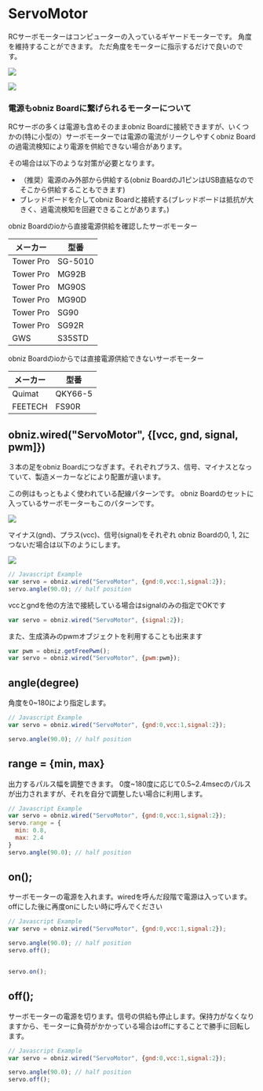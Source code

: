 # ServoMotor
RCサーボモーターはコンピューターの入っているギヤードモーターです。
角度を維持することができます。
ただ角度をモーターに指示するだけで良いのです。

![](image.jpg)

![](servomotor.gif)

### 電源もobniz Boardに繋げられるモーターについて

RCサーボの多くは電源も含めそのままobniz Boardに接続できますが、いくつかの(特に小型の）サーボモーターでは電源の電流がリークしやすくobniz Boardの過電流検知により電源を供給できない場合があります。

その場合は以下のような対策が必要となります。

- （推奨）電源のみ外部から供給する(obniz BoardのJ1ピンはUSB直結なのでそこから供給することもできます)
- ブレッドボードを介してobniz Boardと接続する(ブレッドボードは抵抗が大きく、過電流検知を回避できることがあります。)

obniz Boardのioから直接電源供給を確認したサーボモーター

| メーカー      | 型番      |
|-----------|---------|
| Tower Pro | SG-5010 |
| Tower Pro | MG92B   |
| Tower Pro | MG90S   |
| Tower Pro | MG90D   |
| Tower Pro | SG90    |
| Tower Pro | SG92R   |
| GWS       | S35STD  |

obniz Boardのioからでは直接電源供給できないサーボモーター

| メーカー    | 型番      |
|---------|---------|
| Quimat  | QKY66-5 |
| FEETECH | FS90R   |

## obniz.wired("ServoMotor", {[vcc, gnd, signal, pwm]})
３本の足をobniz Boardにつなぎます。それぞれプラス、信号、マイナスとなっていて、製造メーカーなどにより配置が違います。

この例はもっともよく使われている配線パターンです。
obniz Boardのセットに入っているサーボモーターもこのパターンです。

![](servocable.jpg)

マイナス(gnd)、プラス(vcc)、信号(signal)をそれぞれ obniz Boardの0, 1, 2につないだ場合は以下のようにします。

![](wired.png)
```Javascript
// Javascript Example
var servo = obniz.wired("ServoMotor", {gnd:0,vcc:1,signal:2});
servo.angle(90.0); // half position
```

vccとgndを他の方法で接続している場合はsignalのみの指定でOKです
```Javascript
var servo = obniz.wired("ServoMotor", {signal:2});
```

また、生成済みのpwmオブジェクトを利用することも出来ます
```Javascript
var pwm = obniz.getFreePwm();
var servo = obniz.wired("ServoMotor", {pwm:pwm});
```

## angle(degree)
角度を0~180により指定します。

```Javascript
// Javascript Example
var servo = obniz.wired("ServoMotor", {gnd:0,vcc:1,signal:2});

servo.angle(90.0); // half position
```

## range = {min, max}

出力するパルス幅を調整できます。
0度~180度に応じて0.5~2.4msecのパルスが出力されますが、それを自分で調整したい場合に利用します。

```Javascript
// Javascript Example
var servo = obniz.wired("ServoMotor", {gnd:0,vcc:1,signal:2});
servo.range = {
  min: 0.8,
  max: 2.4
}
servo.angle(90.0); // half position
```

## on();
サーボモーターの電源を入れます。wiredを呼んだ段階で電源は入っています。offにした後に再度onにしたい時に呼んでください

```Javascript
// Javascript Example
var servo = obniz.wired("ServoMotor", {gnd:0,vcc:1,signal:2});

servo.angle(90.0); // half position
servo.off();


servo.on();
```
## off();
サーボモーターの電源を切ります。信号の供給も停止します。保持力がなくなりますから、モーターに負荷がかかっている場合はoffにすることで勝手に回転します。

```Javascript
// Javascript Example
var servo = obniz.wired("ServoMotor", {gnd:0,vcc:1,signal:2});

servo.angle(90.0); // half position
servo.off();
```
